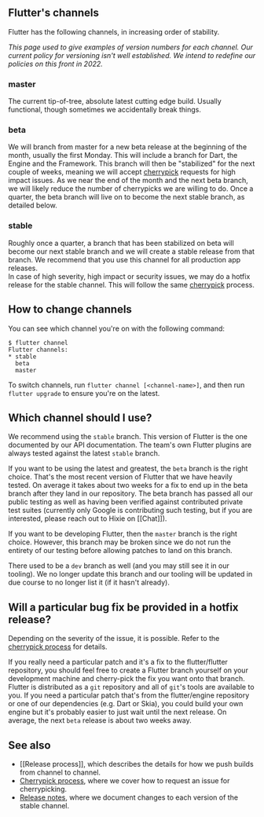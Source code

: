 ## Flutter's channels

Flutter has the following channels, in increasing order of stability.

_This page used to give examples of version numbers for each channel. Our current policy for versioning isn't well established. We intend to redefine our policies on this front in 2022._

### master

The current tip-of-tree, absolute latest cutting edge build. Usually functional, though sometimes we accidentally break things.

### beta

We will branch from master for a new beta release at the beginning of the month, usually the first Monday. This will include a branch for Dart, the Engine and the Framework. This branch will then be "stabilized" for the next couple of weeks, meaning we will accept [cherrypick](https://github.com/flutter/flutter/wiki/Flutter-Cherrypick-Process) requests for high impact issues. As we near the end of the month and the next beta branch, we will likely reduce the number of cherrypicks we are willing to do. Once a quarter, the beta branch will live on to become the next stable branch, as detailed below.

### stable

Roughly once a quarter, a branch that has been stabilized on beta will become our next stable branch and we will create a stable release from that branch.  We recommend that you use this channel for all production app releases.  
In case of high severity, high impact or security issues, we may do a hotfix release for the stable channel.  This will follow the same [cherrypick](https://github.com/flutter/flutter/wiki/Flutter-Cherrypick-Process) process.

## How to change channels

You can see which channel you're on with the following command:

```
$ flutter channel
Flutter channels:
* stable
  beta
  master
```

To switch channels, run `flutter channel [<channel-name>]`, and then run `flutter upgrade` to ensure you're on the latest.

## Which channel should I use?

We recommend using the `stable` branch. This version of Flutter is the one documented by our API documentation. The team's own Flutter plugins are always tested against the latest `stable` branch.

If you want to be using the latest and greatest, the `beta` branch is the right choice. That's the most recent version of Flutter that we have heavily tested. On average it takes about two weeks for a fix to end up in the beta branch after they land in our repository. The beta branch has passed all our public testing as well as having been verified against contributed private test suites (currently only Google is contributing such testing, but if you are interested, please reach out to Hixie on [[Chat]]).

If you want to be developing Flutter, then the `master` branch is the right choice. However, this branch may be broken since we do not run the entirety of our testing before allowing patches to land on this branch.

There used to be a `dev` branch as well (and you may still see it in our tooling). We no longer update this branch and our tooling will be updated in due course to no longer list it (if it hasn't already).

## Will a particular bug fix be provided in a hotfix release?

Depending on the severity of the issue, it is possible.  Refer to the [cherrypick process](https://github.com/flutter/flutter/wiki/Flutter-Cherrypick-Process) for details.

If you really need a particular patch and it's a fix to the flutter/flutter repository, you should feel free to create a Flutter branch yourself on your development machine and cherry-pick the fix you want onto that branch. Flutter is distributed as a `git` repository and all of `git`'s tools are available to you. If you need a particular patch that's from the flutter/engine repository or one of our dependencies (e.g. Dart or Skia), you could build your own engine but it's probably easier to just wait until the next release. On average, the next `beta` release is about two weeks away.

## See also

* [[Release process]], which describes the details for how we push builds from channel to channel.
* [Cherrypick process](https://github.com/flutter/flutter/wiki/Flutter-Cherrypick-Process), where we cover how to request an issue for cherrypicking.
* [Release notes](https://flutter.dev/docs/development/tools/sdk/release-notes), where we document changes to each version of the stable channel.
